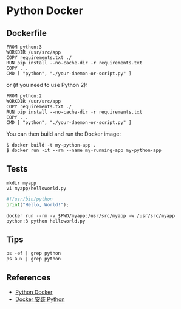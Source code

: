# Python Docker

## Dockerfile
```
FROM python:3
WORKDIR /usr/src/app
COPY requirements.txt ./
RUN pip install --no-cache-dir -r requirements.txt
COPY . .
CMD [ "python", "./your-daemon-or-script.py" ]
```
or (if you need to use Python 2):
```
FROM python:2
WORKDIR /usr/src/app
COPY requirements.txt ./
RUN pip install --no-cache-dir -r requirements.txt
COPY . .
CMD [ "python", "./your-daemon-or-script.py" ]
```
You can then build and run the Docker image:
```
$ docker build -t my-python-app .
$ docker run -it --rm --name my-running-app my-python-app
```

## Tests
```
mkdir myapp
vi myapp/helloworld.py
```
```python
#!/usr/bin/python
print("Hello, World!");
```
``` 
docker run --rm -v $PWD/myapp:/usr/src/myapp -w /usr/src/myapp python:3 python helloworld.py
```

## Tips
```
ps -ef | grep python
ps aux | grep python
```

## References
- [Python Docker](https://hub.docker.com/_/python?tab=description&page=1&ordering=last_updated)
- [Docker 安装 Python](https://www.runoob.com/docker/docker-install-python.html)